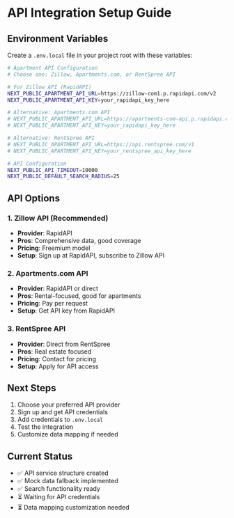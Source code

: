 # API Integration Setup Guide

## Environment Variables

Create a `.env.local` file in your project root with these variables:

```bash
# Apartment API Configuration
# Choose one: Zillow, Apartments.com, or RentSpree API

# For Zillow API (RapidAPI)
NEXT_PUBLIC_APARTMENT_API_URL=https://zillow-com1.p.rapidapi.com/v2
NEXT_PUBLIC_APARTMENT_API_KEY=your_rapidapi_key_here

# Alternative: Apartments.com API
# NEXT_PUBLIC_APARTMENT_API_URL=https://apartments-com-api.p.rapidapi.com
# NEXT_PUBLIC_APARTMENT_API_KEY=your_rapidapi_key_here

# Alternative: RentSpree API
# NEXT_PUBLIC_APARTMENT_API_URL=https://api.rentspree.com/v1
# NEXT_PUBLIC_APARTMENT_API_KEY=your_rentspree_api_key_here

# API Configuration
NEXT_PUBLIC_API_TIMEOUT=10000
NEXT_PUBLIC_DEFAULT_SEARCH_RADIUS=25
```

## API Options

### 1. Zillow API (Recommended)
- **Provider**: RapidAPI
- **Pros**: Comprehensive data, good coverage
- **Pricing**: Freemium model
- **Setup**: Sign up at RapidAPI, subscribe to Zillow API

### 2. Apartments.com API
- **Provider**: RapidAPI or direct
- **Pros**: Rental-focused, good for apartments
- **Pricing**: Pay per request
- **Setup**: Get API key from RapidAPI

### 3. RentSpree API
- **Provider**: Direct from RentSpree
- **Pros**: Real estate focused
- **Pricing**: Contact for pricing
- **Setup**: Apply for API access

## Next Steps

1. Choose your preferred API provider
2. Sign up and get API credentials
3. Add credentials to `.env.local`
4. Test the integration
5. Customize data mapping if needed

## Current Status

- ✅ API service structure created
- ✅ Mock data fallback implemented
- ✅ Search functionality ready
- ⏳ Waiting for API credentials
- ⏳ Data mapping customization needed
